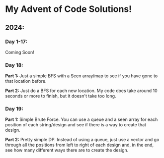 # My Advent of Code Solutions!
## 2024:
### Day 1-17:
Coming Soon!
### Day 18:
**Part 1:**
Just a simple BFS with a Seen array/map to see if you have gone to that location before.

**Part 2:**
Just do a BFS for each new location. My code does take around 10 seconds or more to finish, but it doesn't take too long.
### Day 19:
**Part 1:**
Simple Brute Force. You can use a queue and a seen array for each position of each string/design and see if there is a way to create that design.

**Part 2:**
Pretty simple DP. Instead of using a queue, just use a vector and go through all the positions from left to right of each design and, in the end, see how many different ways there are to create the design.
